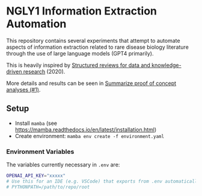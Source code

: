 # NGLY1 Information Extraction Automation

This repository contains several experiments that attempt to automate aspects of information extraction related to rare disease biology literature through the use of large language models (GPT4 primarily).

This is heavily inspired by [Structured reviews for data and knowledge-driven research](https://www.ncbi.nlm.nih.gov/pmc/articles/PMC7153956/#sec8) (2020).

More details and results can be seen in [Summarize proof of concept analyses (#1)](https://github.com/eric-czech/ngly1-gpt/issues/1).

## Setup

- Install `mamba` (see https://mamba.readthedocs.io/en/latest/installation.html)
- Create environment: `mamba env create -f environment.yaml`

### Environment Variables

The variables currently necessary in `.env` are:

```bash
OPENAI_API_KEY="xxxxx"
# Use this for an IDE (e.g. VSCode) that exports from .env automatically
# PYTHONPATH=/path/to/repo/root 
```
